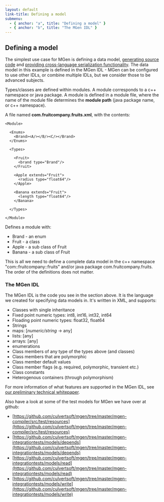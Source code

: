 ```yaml
---
layout: default
link-title: Defining a model
submenu:
  - { anchor: "a", title: "Defining a model" }
  - { anchor: "b", title: "The MGen IDL" }
---
```


## Defining a model <a name="a">&nbsp;</a>

The simplest use case for MGen is defining a data model, [generating source code](index_c_Generating_code.html) and [providing cross-language serialization functionality](index_c_using_gen_code.html). The data model in this example is defined in the MGen IDL - MGen can be configured to use other IDLs, or combine multiple IDLs, but we consider those to be advanced subjects.

Types/classes are defined within modules. A module corresponds to a c++ namespace or java package. A module is defined in a module file, where the name of the module file determines the **module path** (java package name, or c++ namespace).

A file named **com.fruitcompany.fruits.xml**, with the contents:

    <Module>

      <Enums>
        <Brand><A/></B/><C/></Brand>
      </Enums>

      <Types>

        <Fruit>
          <brand type="Brand"/>
        </Fruit>

        <Apple extends="Fruit">
          <radius type="float64"/>
        </Apple>

        <Banana extends="Fruit">
          <length type="float64"/>
        </Banana>

      </Types>

    </Module>

Defines a module with:

 * Brand - an enum
 * Fruit - a class
 * Apple - a sub class of Fruit
 * Banana - a sub class of Fruit

This is all we need to define a complete data model in the c++ namespace "com::fruitcompany::fruits" and/or java package com.fruitcompany.fruits. The order of the definitions does not matter.


### The MGen IDL <a name="b">&nbsp;</a>

The MGen IDL is the code you see in the section above. It is the language we created for specifying data models in. It's written in XML, and supports:

 * Classes with single inheritance
 * Fixed point numeric types: int8, int16, int32, int64
 * Floading point numeric types: float32, float64
 * Strings
 * maps: [*numeric/string* -> any]
 * lists: [any]
 * arrays: [any]
 * enumerations
 * Class members of any type of the types above (and classes)
 * Class members that are polymorphic
 * Class member default values
 * Class member flags (e.g. required, polymorphic, transient etc.)
 * Class constants
 * Heterogenous containers (through polymorphism)

For more information of what features are supported in the MGen IDL, see [our preliminary technical whitepaper](http://culvertsoft.se/docs/WhitePaper.pdf).

Also have a look at some of the test models for MGen we have over at github:

 * [https://github.com/culvertsoft/mgen/tree/master/mgen-compiler/src/test/resources](https://github.com/culvertsoft/mgen/tree/master/mgen-compiler/src/test/resources)
 * [https://github.com/culvertsoft/mgen/tree/master/mgen-integrationtests/models/depends](https://github.com/culvertsoft/mgen/tree/master/mgen-integrationtests/models/depends)
 * [https://github.com/culvertsoft/mgen/tree/master/mgen-integrationtests/models/read](https://github.com/culvertsoft/mgen/tree/master/mgen-integrationtests/models/read)
 * [https://github.com/culvertsoft/mgen/tree/master/mgen-integrationtests/models/write](https://github.com/culvertsoft/mgen/tree/master/mgen-integrationtests/models/write)
